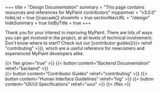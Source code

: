 +++
title = "Design Documentation"
summary = "This page contains resources and references for MyPaint contributors"
mypaintver = "v3.0.0"
hideList = true
[[cascade]]
showInfo = true
sectionNavURL = "/design"
hideSummary = true
listByTitle = true
+++

Thank you for your interest in improving MyPaint. There are lots of ways you can
get involved in the project, at all levels of technical involvement. Don't know
where to start? Check out our [contributor guides]({{< relref "contributing" >}}),
which are a useful reference for newcomers and experienced MyPaint developers alike.<!--more-->

{{< flex grow="true" >}}
    {{< button content="Backend Documentation" relref="backend" >}}<br>
    {{< button content="Contributor Guides" relref="contributing" >}}
    {{< button content="Human Interface Guidelines" relref="hig" >}}
    {{< button content="UX/UI Specifications" relref="uxui" >}}
{{< /flex >}}
